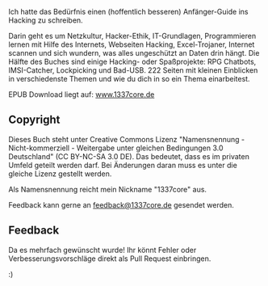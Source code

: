 Ich hatte das Bedürfnis einen (hoffentlich besseren) Anfänger-Guide ins Hacking zu schreiben.

Darin geht es um Netzkultur, Hacker-Ethik, IT-Grundlagen, Programmieren lernen mit Hilfe des Internets, Webseiten Hacking, Excel-Trojaner, Internet scannen und sich wundern, was alles ungeschützt an Daten drin hängt. Die Hälfte des Buches sind einige Hacking- oder Spaßprojekte: RPG Chatbots, IMSI-Catcher, Lockpicking und Bad-USB. 222 Seiten mit kleinen Einblicken in verschiedenste Themen und wie du dich in so ein Thema einarbeitest.

EPUB Download liegt auf: www.1337core.de

## Copyright
Dieses Buch steht unter Creative Commons Lizenz "Namensnennung - Nicht-kommerziell - Weitergabe unter gleichen Bedingungen 3.0 Deutschland" (CC BY-NC-SA 3.0 DE). Das bedeutet, dass es im privaten Umfeld geteilt werden darf. Bei Änderungen daran muss es unter die gleiche Lizenz gestellt werden.

Als Namensnennung reicht mein Nickname "1337core" aus.

Feedback kann gerne an feedback@1337core.de gesendet werden.

## Feedback

Da es mehrfach gewünscht wurde! Ihr könnt Fehler oder Verbesserungsvorschläge direkt als Pull Request einbringen.

:)
